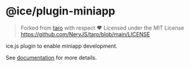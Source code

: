 # @ice/plugin-miniapp

> Forked from [taro](https://github.com/NervJS/taro) with respect ❤️
> Licensed under the MIT License
> https://github.com/NervJS/taro/blob/main/LICENSE

ice.js plugin to enable miniapp development.

See [documentation](https://v3.ice.work) for more details.
